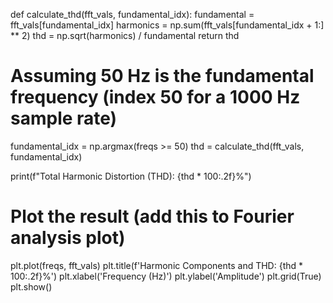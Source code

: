 def calculate_thd(fft_vals, fundamental_idx):
    fundamental = fft_vals[fundamental_idx]
    harmonics = np.sum(fft_vals[fundamental_idx + 1:] ** 2)
    thd = np.sqrt(harmonics) / fundamental
    return thd

# Assuming 50 Hz is the fundamental frequency (index 50 for a 1000 Hz sample rate)
fundamental_idx = np.argmax(freqs >= 50)
thd = calculate_thd(fft_vals, fundamental_idx)

print(f"Total Harmonic Distortion (THD): {thd * 100:.2f}%")

# Plot the result (add this to Fourier analysis plot)
plt.plot(freqs, fft_vals)
plt.title(f'Harmonic Components and THD: {thd * 100:.2f}%')
plt.xlabel('Frequency (Hz)')
plt.ylabel('Amplitude')
plt.grid(True)
plt.show()
